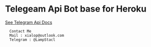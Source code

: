 # Telegeam Api Bot base for Heroku

<a href="https://core.telegram.org/bots/api">See Telegram Api Docs</a>
  
      Contact Me
      Mail : xialop@outlook.com
      Telegram : @LampStacl
  
